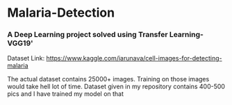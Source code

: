 # Malaria-Detection

### A Deep Learning project solved using Transfer Learning- VGG19'

Dataset Link: https://www.kaggle.com/iarunava/cell-images-for-detecting-malaria

The actual dataset contains 25000+ images. Training on those images would take hell lot of time.
Dataset given in my repository contains 400-500 pics and I have trained my model on that
